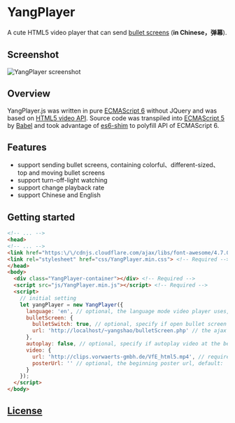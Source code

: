 # YangPlayer

A cute HTML5 video player that can send [bullet screens](https://zh-cn.facebook.com/notes/the-sound-of-china/why-danmu-is-so-popular-in-china/1095179960504770/) (**in Chinese，弹幕**).

## Screenshot

![YangPlayer screenshot](http://static.zybuluo.com/SamYang/ebehh2pxrwv0nlf5axzisek0/%E5%B1%8F%E5%B9%95%E5%BF%AB%E7%85%A7%202017-03-18%2001.35.58.png)

## Overview

YangPlayer.js was written in pure [ECMAScript 6](http://www.ecma-international.org/ecma-262/6.0/) without JQuery and was based on
[HTML5 video API](https://html.spec.whatwg.org/multipage/embedded-content.html#the-video-element). Source code was transpiled into
[ECMAScript 5](http://www.ecma-international.org/ecma-262/5.1/) by [Babel](https://babeljs.io/) and took advantage of [es6-shim](https://github.com/paulmillr/es6-shim) to polyfill API of ECMAScript 6.

## Features

* support sending bullet screens, containing colorful、different-sized、top and moving bullet screens
* support turn-off-light watching
* support change playback rate
* support Chinese and English

## Getting started

```html
<!-- ... -->
<head>
<!-- ... -->
<link href="https:\/\/cdnjs.cloudflare.com/ajax/libs/font-awesome/4.7.0/css/font-awesome.min.css" rel="stylesheet"> <!-- Required -->
<link rel="stylesheet" href="css/YangPlayer.min.css"> <!-- Required -->
</head>
<body>
  <div class="YangPlayer-container"></div> <!-- Required -->
  <script src="js/YangPlayer.min.js"></script> <!-- Required -->
  <script>
    // initial setting
    let yangPlayer = new YangPlayer({
      language: 'en', // optional, the language mode video player uses, `zh` or `en`, default: `zh`
      bulletScreen: {
        bulletSwitch: true, // optional, specify if open bullet screen functionality, `true` or `false`, default: `false`
        url: 'http://localhost/~yangshao/bulletScreen.php' // the ajax address sent to, default: ''. If `switch` is `true`, this option is required
      },
      autoplay: false, // optional, specify if autoplay video at the beginning, `true` or `false`, default: `false`
      video: {
        url: 'http://clips.vorwaerts-gmbh.de/VfE_html5.mp4', // required, the video source url
        posterUrl: '' // optional, the beginning poster url, default: ''
      }
    });
  </script>
</body>
```
## [License](https://github.com/yangkean/YangPlayer/blob/master/LICENSE)

